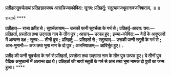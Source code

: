 **प्रतीहात्सुवर्चलायां प्रतिहत्र्रादयषय आसन्निज्याकोविदा: सूनव: प्रतिहर्तु:** **स्तुत्यामजभूमानावजनिषाताम्. ॥ ॥** 

शब्दार्थ **** 

**प्रतीहात्—** **राजा प्रतीह से** **; सुवर्चलायाम्—** **उसकी पत्नी सुवर्चला के गर्भ से** **; प्रतिहर्तृ-आदय: त्रय:—** **प्रतिहर्ता, प्रस्तोता तथा** **उद्गाता नाम के तीन पुत्र** **; आसन्—** **उत्पन्न हुए** **; इज्या-कोविदा:—** **वेदों के अनुष्ठानों में अत्यन्त दक्ष** **; सूनव:—** **तीनों पुत्र** **;** **प्रतिहर्तु:—** **प्रतिहर्ता से** **; स्तुत्याम्—** **उसकी पत्नी स्तुती के गर्भ से** **; अज-भूमानौ—** **अज तथा भूमा नाम के दो पुत्र** **;** **अजनिषाताम्—** **आविर्भूत हुए।** **.** 

**प्रतीह की पत्नी सुवर्चला के गर्भ से प्रतिहर्ता, प्रस्तोता तथा उद्गाता नाम के तीन पुत्र उत्पन्न** **हुए। ये तीनों पुत्र वैदिक अनुष्ठानों में अत्यन्त दक्ष थे। प्रतिहर्ता की भार्या स्तुती के गर्भ से अज** **तथा भूमा नामक दो पुत्रों का जन्म हुआ।** **** 